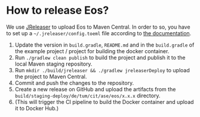 # How to release Eos?

We use [JReleaser](https://jreleaser.org/) to upload Eos to Maven Central. In order to so, you have to set up a `~/.jreleaser/config.toeml` file according to [the documentation](https://jreleaser.org/guide/latest/examples/maven/maven-central.html#_gradle).

1. Update the version in `build.gradle`, `README.md` and in the `build.gradle` of the example project / project for building the docker container.
2. Run `./gradlew clean publish` to build the project and publish it to the local Maven staging repository.
3. Run `mkdir ./build/jreleaser && ./gradlew jreleaserDeploy` to upload the project to Maven Central.
4. Commit and push the changes to the repository.
5. Create a new release on GitHub and upload the artifacts from the `build/staging-deploy/de/tum/cit/ase/eos/x.x.x` directory.
6. (This will trigger the CI pipeline to build the Docker container and upload it to Docker Hub.)
